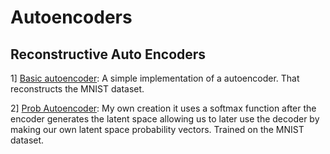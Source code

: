# Autoencoders

## Reconstructive Auto Encoders
1] [Basic autoencoder](https://github.com/TheG3ntleman/Deep-learning-models/blob/master/AutoEncoders/Autoencoder.py): A simple 
    implementation of a autoencoder. That reconstructs the MNIST dataset.
    
2] [Prob Autoencoder](https://github.com/TheG3ntleman/Deep-learning-models/blob/master/AutoEncoders/ProbAutoencoder.py): My own
    creation it uses a softmax function after the encoder generates the latent space allowing us to later use the decoder by making
    our own latent space probability vectors. Trained on the MNIST dataset.
